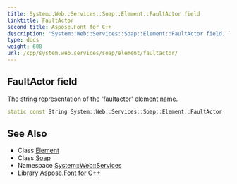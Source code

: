```yaml
---
title: System::Web::Services::Soap::Element::FaultActor field
linktitle: FaultActor
second_title: Aspose.Font for C++
description: 'System::Web::Services::Soap::Element::FaultActor field. The string representation of the ''faultactor'' element name in C++.'
type: docs
weight: 600
url: /cpp/system.web.services/soap/element/faultactor/
---
```

## FaultActor field


The string representation of the 'faultactor' element name.

```cpp
static const String System::Web::Services::Soap::Element::FaultActor
```

## See Also

* Class [Element](../)
* Class [Soap](../../)
* Namespace [System::Web::Services](../../../)
* Library [Aspose.Font for C++](../../../../)

